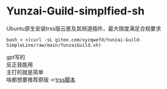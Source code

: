 # Yunzai-Guild-simplfied-sh
Ubuntu原生安装trss版云崽及其频道插件，最大限度满足合规要求  
```
bash < <(curl -sL gitee.com/xyzqwefd/Yunzai-Guild-SimpleLine/raw/main/YunzaiGuild.sh)
```
gpt写的  
反正我能用  
主打的就是简单  
啥都想要推荐原版 ☞[trss脚本](trss.me)

